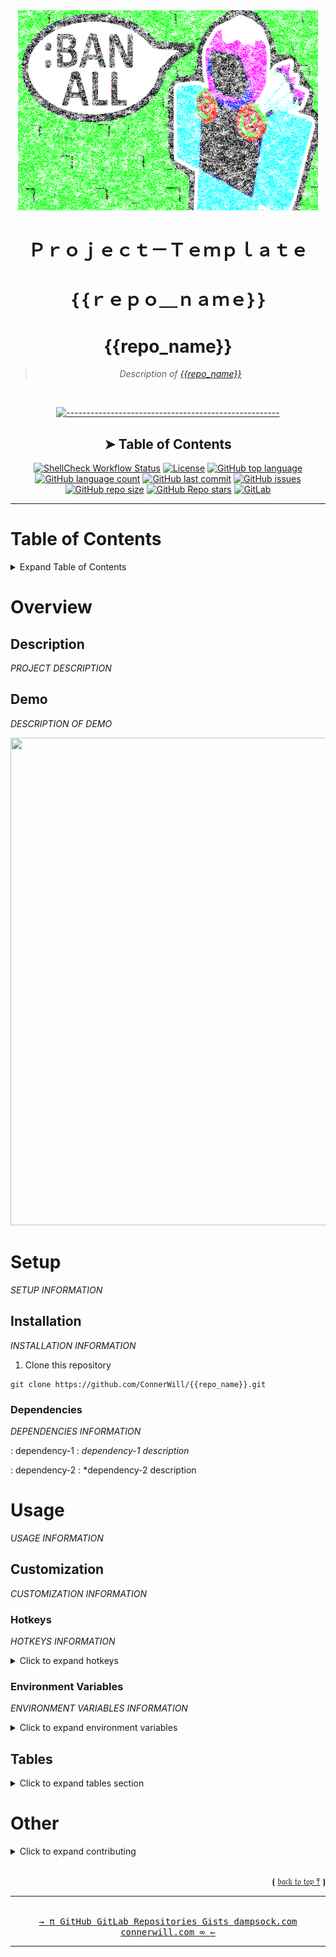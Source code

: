 <!-- {{repo_name}} - README.md -->

<!--
  NAME:         {{repo_name}}
  AUTHOR:       ConnerWill
  DATE:         2022-09-01
  DESCRIPTION:  "<DESCRIPTION_OF_PROJECT>"
  DOCS:         docs/README.md
-->

<div align="center">
  <img width="480" height="320" src="../assets/banner.png">

# **Ｐｒｏｊｅｃｔ－Ｔｅｍｐｌａｔｅ**

# **｛｛ｒｅｐｏ＿ｎａｍｅ｝｝**

# **{{repo_name}}**

> *Description of [*{{repo_name}}*][{{repo_name}}]*

<br />
  
[![-----------------------------------------------------](https://raw.githubusercontent.com/andreasbm/readme/master/assets/lines/colored.png)](#table-of-contents)

## ➤ Table of Contents
[![ShellCheck Workflow Status][github-workflow-shellcheck-badge]][github-workflow-shellcheck]
[![License][license]][license-file]
[![GitHub top language][github-top-language]][{{repo_name}}]
[![GitHub language count][github-language-count]][{{repo_name}}]
[![GitHub last commit][github-last-commit]][{{repo_name}}]
[![GitHub issues][github-issues]][{{repo_name}}]
[![GitHub repo size][github-repo-size]][{{repo_name}}]
[![GitHub Repo stars][github-repo-stars]][{{repo_name}}]
[![GitLab][gitlab-badge]][gitlab]
<!--[![Workflow Status][github-workflow-badge]][github-workflow]-->
<!--[![GoDoc][godoc-badge]][godoc]-->
<!--[![GoReportCard][report-badge]][report]-->
<!--[![Docker Cloud Build Status][docker-cloud-build-status]][docker-hub]-->
<!--[![Docker Pulls][docker-pulls]][docker-hub]-->
<!--[![Docker Image Size][docker-size]][docker-hub]-->
<!--[![Travis Build Status][travis-badge]][travis]-->

  <hr>
</div>

# Table of Contents

<details>
  <summary>Expand Table of Contents</summary>
  <hr>

* [{{repo_name}}](#{{repo_name}})
* [Table of Contents](#table-of-contents)
* [Overview](#overview)
  * [Description](##description)
  * [Demo](##demo)
* [Setup](#setup)
  * [Installation](##installation)
    * [Dependencies](###dependencies)
* [Usage](#usage)
  * [Customization](##customization)
    * [Configuration File](###configuration-file)
    * [Hotkeys](###hotkeys)
    * [Environment Variables](###environment-variables)
  * [Tables](##tables)
    * [Large](###large)
    * [Small](###small)
* [Other](#other)
  * [Contributing](##contributing)

  <hr>
</details>

# Overview

## Description

*PROJECT DESCRIPTION*

## Demo

*DESCRIPTION OF DEMO*

<div align="center">
  <img width="1190" height="780" src="assets/replace-placeholders-demo.gif">
</div>


# Setup

*SETUP INFORMATION*

## Installation

*INSTALLATION INFORMATION*

1. Clone this repository

```console
git clone https://github.com/ConnerWill/{{repo_name}}.git
```

### Dependencies

*DEPENDENCIES INFORMATION*

: dependency-1
: *dependency-1 description*

: dependency-2
: *dependency-2 description


# Usage

*USAGE INFORMATION*

## Customization

*CUSTOMIZATION INFORMATION*

### Hotkeys

*HOTKEYS INFORMATION*

<!-- <kbd>``</kbd><b>  </b><br> -->

<details>
<summary>Click to expand hotkeys</summary>
<div align="center">
<kbd>`↑`</kbd><br>
<kbd>`←`</kbd><kbd>`↓`</kbd><kbd>`→`</kbd><br><br>
<kbd>`h`</kbd><kbd>`j`</kbd><kbd>`k`</kbd><kbd>`l`</kbd><br><br>
<kbd>`TAB`</kbd>  <kbd>`SHIFT`</kbd> <kbd>`ENTER`</kbd><br>
<kbd>`CTRL`</kbd> <kbd>`SUPER`</kbd> <kbd>`ALT`</kbd><br><br>
<kbd>`INSERT`</kbd><kbd>`HOME`</kbd><kbd>`PgUp`</kbd><br>
<kbd>`DELETE`</kbd><kbd>`END`</kbd><kbd>`PgDn`</kbd><br><br>
<kbd>`~`</kbd> <kbd>`FN`</kbd> <kbd>`F1`</kbd><br>
<kbd>`CAPSLOCK`</kbd> <kbd>`ESC`</kbd><br>
<kbd>`BACKSPACE`</kbd> <kbd>`DEL`</kbd><br>
</div>
</details>


### Environment Variables

*ENVIRONMENT VARIABLES INFORMATION*

<details>
  <summary>Click to expand environment variables</summary>

**```ENVVAR```**
: *<kbd>string</kbd>*
: environment variable description.

**```ENVVAR2```**
: *<kbd>bool</kbd>*
: environment variable description.

**```ENVVAR3```**
: *<kbd>string</kbd>*
: environment variable description.

**```ENVVAR4```**
: *<kbd>bool</kbd>*
: environment variable description.

<p align="right">⦗ <a href="#top">𝔟𝔞𝔠𝔨 𝔱𝔬 𝔱𝔬𝔭 ⤒</a> ⦘</p>
</details>

## Tables

<details>
  <summary>Click to expand tables section</summary>
  <hr><br>
  <details>
    <summary>Click to expand large tables section</summary>

### Large

```shell
UPPERLEFT_TITLE="TEST"
UPPERLEFT_CONTENT="test"
UPPERMIDDLE_TITLE="TEST"
UPPERMIDDLE_CONTENT="TEST"
UPPERRIGHT_TITLE="TEST"
UPPERRIGHT_CONTENT="test"
LOWERLEFT_TITLE="TEST"
LOWERLEFT_CONTENT="test"
LOWERMIDDLE_TITLE="TEST"
LOWERMIDDLE_CONTENT="test"
LOWERRIGHT_TITLE="TEST"
LOWERRIGHT_CONTENT="test"
```

  <div align="center">
    <table border="0" width="100%">
      <col style="width:33%">
      <col style="width:33%">
      <col style="width:33%">
      <tbody>
        <tr style="border: 0px !important;">
          <td valign="top" style="border: 0px !important;"><b>$UPPERLEFT_TITLE</b>$UPPERLEFT_CONTENT</td>
          <td valign="top" style="border: 0px !important;"><b>$UPPERMIDDLE_TITLE</b>$UPPERMIDDLE_CONTENT</td>
          <td valign="top" style="border: 0px !important;"><b>$UPPERRIGHT_TITLE</b>$UPPERRIGHT_CONTENT</td>
        </tr>
        <tr style="border: 0px !important;">
          <td valign="top" style="border: 0px !important;"><b>$LOWERLEFT_TITLE</b>$LOWERLEFT_CONTENT</td>
          <td valign="top" style="border: 0px !important;"><b>$LOWERMIDDLE_TITLE</b>$LOWERMIDDLE_CONTENT</td>
          <td valign="top" style="border: 0px !important;"><b>$LOWERRIGHT_TITLE</b>$LOWERRIGHT_CONTENT</td>
        </tr>
      </tbody>
    </table>
  </div>
  </details>
  <hr><br>
  <details>
    <summary>Click to expand small tables section</summary>
    <div align="center">

### Small

| title                            | status    | [something](https://example.com)                                                     | demo |   |
|--------------------------------------|-----------|--------------------------------------------------------------------------------------|------|---|
| **[something](https://example.com)   | `content` | <a href="https://asciinema.org/a/osSEzqnmH9pMYEZibNe2K7ZL7" target="_blank">demo</a> |      |   |
| **[something](https://example.com)   | `content` | <a href="https://asciinema.org/a/rCiT9hXQ5IdwqOwg6rifyFZzb" target="_blank">demo</a> |      |   |
| **[something](https://example.com)   |           |                                                                                      |      |   |
| **[something](https://example.com)   | `content` | <a href="https://asciinema.org/a/314508" target="_blank">demo</a>                    |      |   |
| **[something](https://example.com)** | beta      |                                                                                      |      |   |
| **[something](https://example.com)** | alpha     |                                                                                      |      |   |
| **[something](https://example.com)** | alpha     |                                                                                      |      |   |

  </div>
</details>
<p align="right">⦗ <a href="#top">𝔟𝔞𝔠𝔨 𝔱𝔬 𝔱𝔬𝔭 ⤒</a> ⦘</p>
</details>
</details>

# Other

<details>
 <summary>Click to expand contributing</summary>

## Contributing

> > > > >   **Any contributions you make are Greatly Appreciated**
>
> *If you have a suggestion that would make this better,*
> *please fork the repo and create a pull request*
> *You can also simply open an issue*
>
> > > >   **thanks** ☻ 〠

<br>

1. Fork the Project
2. Create your Feature Branch  . `git checkout -b feature/AmazingFeature`
3. Commit your Changes: . . . .  `git commit -m 'Add some AmazingFeature'`
4. Push to the Branch  . . . . . `git push origin feature/AmazingFeature`
5. Then open a Pull Request

 <p align="right">⦗ <a href="#top">𝔟𝔞𝔠𝔨 𝔱𝔬 𝔱𝔬𝔭 ⤒</a> ⦘</p>
</details>
<br>
<p align="right">⦗ <a href="#top">𝔟𝔞𝔠𝔨 𝔱𝔬 𝔱𝔬𝔭 ⤒</a> ⦘</p>
<div align="center">
 <hr>
 <span>
  <br>
  <kbd>
   <a href="https://connerwill.com"><kbd>→ <kbd> π </kbd></kbd></a>
   <a href="https://github.com/ConnerWill"><kbd> GitHub </kbd></a>
   <a href="https://gitlab.com/ConnerWill"><kbd> GitLab </kbd></a>
   <a href="https://github.com/ConnerWill?tab=repositories"><kbd> Repositories </kbd></a>
   <a href="https://gist.github.com/ConnerWill"><kbd> Gists </kbd></a>
   <a href="https://dampsock.com"><kbd> dampsock.com </kbd></a>
   <a href="https://connerwill.com"><kbd> connerwill.com </kbd></a>
   <a href="https://connerwill.com"><kbd><kbd> &infin; </kbd> ← </kbd></a>
  </kbd>
 </span>
 <hr>
</div>


<!-- === URL Resources === -->
<!-- {{repo_name}} GitHub Repository URL -->
[{{repo_name}}]: https://github.com/ConnerWill/{{repo_name}}
<!-- BADGES -->
 <!-- GitHub Badges -->
  <!-- LICENSE Badge -->
[license]: https://img.shields.io/github/license/ConnerWill/{{repo_name}}
[license-file]: https://github/ConnerWill/{{repo_name}}/blob/main/docs/LICENSE
  <!-- GitHub Workflow Badges -->
  <!-- GitHub Workflow ShellCheck Status Badges -->
[github-workflow-shellcheck-badge]: https://img.shields.io/github/workflow/status/ConnerWill/{{repo_name}}/ShellCheck
[github-workflow-shellcheck]: https://github.com/ConnerWill/{{repo_name}}/actions
  <!-- GitHub Workflow <ENTER_WORKFLOW_NAME> Status Badges -->
[github-workflow-badge]: https://img.shields.io/github/workflow/status/ConnerWill/{{repo_name}}/<ENTER_WORKFLOW_NAME>
[github-workflow]: https://github.com/ConnerWill/{{repo_name}}/actions
  <!-- GitHub Languages Badges -->
[github-top-language]: https://img.shields.io/github/languages/top/ConnerWill/{{repo_name}}
[github-language-count]: https://img.shields.io/github/languages/count/ConnerWill/{{repo_name}}
  <!-- GitHub Languages Badges -->
[github-last-commit]: https://img.shields.io/github/last-commit/ConnerWill/{{repo_name}}
[github-issues]: https://img.shields.io/github/issues-raw/ConnerWill/{{repo_name}}
[github-repo-size]: https://img.shields.io/github/repo-size/ConnerWill/{{repo_name}}
  <!-- GitHub Stars Badges -->
[github-repo-stars]: https://img.shields.io/github/stars/ConnerWill/{{repo_name}}?style=social
  <!-- GitLab Badge -->
[gitlab]: https://gitlab.com/ConnerWill/{{repo_name}}
[gitlab-badge]: https://img.shields.io/static/v1?label=gitlab&logo=gitlab&color=E24329&message=mirrored
 <!-- Travis CI Badges -->
[travis-badge]: https://app.travis-ci.com/ConnerWill/{{repo_name}}.svg?branch=master
[travis]: https://app.travis-ci.com/ConnerWill/{{repo_name}}/
 <!-- Go Badges -->
  <!-- GoDoc Badges -->
[godoc-badge]: https://godoc.org/github.com/connerwill/{{repo_name}}?status.svg
[godoc]: https://godoc.org/github.com/connerwill/{{repo_name}}
  <!-- Go Report Card Badges -->
[report-badge]: https://goreportcard.com/badge/github.com/connerwill/{{repo_name}}
[report]: https://goreportcard.com/report/github.com/connerwill/{{repo_name}}
 <!-- Docker Badges -->
  <!-- Docker Image Badges -->
[docker-pulls]: https://img.shields.io/docker/pulls/rl9uu6smkj/{{repo_name}}
[docker-size]: https://img.shields.io/docker/image-size/rl9uu6smkj/{{repo_name}}
  <!-- DockerHub Badges -->
[docker-hub]: https://hub.docker.com/r/rl9uu6smkj/{{repo_name}}
[docker-cloud-build-status]: https://img.shields.io/docker/cloud/build/rl9uu6smkj/{{repo_name}}
